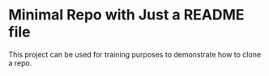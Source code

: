 # Minimal Repo with Just a README file

This project can be used for training purposes to demonstrate how to clone a repo.
